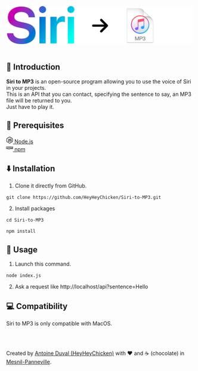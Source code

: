 <div align="center">
<img src="https://github.com/HeyHeyChicken/Siri-to-MP3/blob/main/resources/logo.png" alt="Logo" width="500">
</div>
<br>

## 👋 Introduction

**Siri to MP3** is an open-source program allowing you to use the voice of Siri in your projects.<br/>
This is an API that you can contact, specifying the sentence to say, an MP3 file will be returned to you.<br/>Just have to play it.

## 🔧 Prerequisites

[<img src="https://github.com/HeyHeyChicken/Siri-to-MP3/blob/main/resources/nodeJSLogo.png" width="18" /> Node.js](https://nodejs.org/)<br/>
[<img src="https://github.com/HeyHeyChicken/Siri-to-MP3/blob/main/resources/npmLogo.png" width="18" /> npm](https://npmjs.com/)<br/>

## ⬇️ Installation

1) Clone it directly from GitHub.
```
git clone https://github.com/HeyHeyChicken/Siri-to-MP3.git
```
2) Install packages
```
cd Siri-to-MP3
```
```
npm install
```

## 🚀 Usage

1) Launch this command.
```
node index.js
```
2) Ask a request like http://localhost/api?sentence=Hello

## 💻 Compatibility

Siri to MP3 is only compatible with MacOS.

<br>
<br>

Created by [Antoine Duval (HeyHeyChicken)](//antoine.cuffel.fr) with ❤ and ☕ (chocolate) in [Mesnil-Panneville](//en.wikipedia.org/wiki/Mesnil-Panneville).
